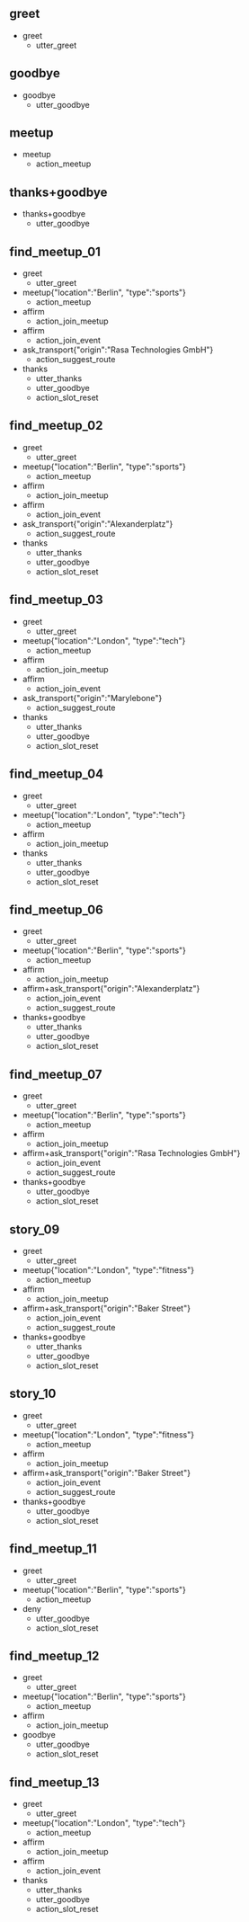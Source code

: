 ## greet
* greet
    - utter_greet
	

## goodbye
* goodbye
    - utter_goodbye
	

## meetup
* meetup
    - action_meetup
	
	
## thanks+goodbye
* thanks+goodbye
    - utter_goodbye

	
## find_meetup_01
* greet
    - utter_greet
* meetup{"location":"Berlin", "type":"sports"}
    - action_meetup
* affirm
    - action_join_meetup
* affirm
	- action_join_event
* ask_transport{"origin":"Rasa Technologies GmbH"}
	- action_suggest_route
* thanks
	- utter_thanks
	- utter_goodbye
	- action_slot_reset
	
	
## find_meetup_02
* greet
    - utter_greet
* meetup{"location":"Berlin", "type":"sports"}
    - action_meetup
* affirm
    - action_join_meetup
* affirm
	- action_join_event
* ask_transport{"origin":"Alexanderplatz"}
	- action_suggest_route
* thanks
	- utter_thanks
	- utter_goodbye
	- action_slot_reset
	
	
## find_meetup_03
* greet
	- utter_greet
* meetup{"location":"London", "type":"tech"}
	- action_meetup
* affirm
    - action_join_meetup
* affirm
	- action_join_event
* ask_transport{"origin":"Marylebone"}
	- action_suggest_route
* thanks
	- utter_thanks
	- utter_goodbye
	- action_slot_reset


## find_meetup_04
* greet
	- utter_greet
* meetup{"location":"London", "type":"tech"}
	- action_meetup
* affirm
    - action_join_meetup
* thanks
	- utter_thanks
	- utter_goodbye
	- action_slot_reset

	
## find_meetup_06
* greet
    - utter_greet
* meetup{"location":"Berlin", "type":"sports"}
    - action_meetup
* affirm
    - action_join_meetup
* affirm+ask_transport{"origin":"Alexanderplatz"}
	- action_join_event
	- action_suggest_route
* thanks+goodbye
	- utter_thanks
	- utter_goodbye
	- action_slot_reset


## find_meetup_07
* greet
    - utter_greet
* meetup{"location":"Berlin", "type":"sports"}
    - action_meetup
* affirm
    - action_join_meetup
* affirm+ask_transport{"origin":"Rasa Technologies GmbH"}
	- action_join_event
	- action_suggest_route
* thanks+goodbye
	- utter_goodbye
	- action_slot_reset
	
 
## story_09
* greet
	- utter_greet
* meetup{"location":"London", "type":"fitness"}
	- action_meetup
* affirm
	- action_join_meetup
* affirm+ask_transport{"origin":"Baker Street"}
	- action_join_event
	- action_suggest_route 
* thanks+goodbye
	- utter_thanks
	- utter_goodbye
	- action_slot_reset
 
 
## story_10
* greet
	- utter_greet
* meetup{"location":"London", "type":"fitness"}
	- action_meetup
* affirm
	- action_join_meetup
* affirm+ask_transport{"origin":"Baker Street"}
	- action_join_event
	- action_suggest_route 
* thanks+goodbye
	- utter_goodbye
	- action_slot_reset
	
## find_meetup_11
* greet
    - utter_greet
* meetup{"location":"Berlin", "type":"sports"}
    - action_meetup
* deny
	- utter_goodbye
	- action_slot_reset
		
	
## find_meetup_12
* greet
    - utter_greet
* meetup{"location":"Berlin", "type":"sports"}
    - action_meetup
* affirm
	- action_join_meetup
* goodbye
	- utter_goodbye
	- action_slot_reset
	

## find_meetup_13
* greet
	- utter_greet
* meetup{"location":"London", "type":"tech"}
	- action_meetup
* affirm
    - action_join_meetup
* affirm
	- action_join_event
* thanks
	- utter_thanks
	- utter_goodbye
	- action_slot_reset